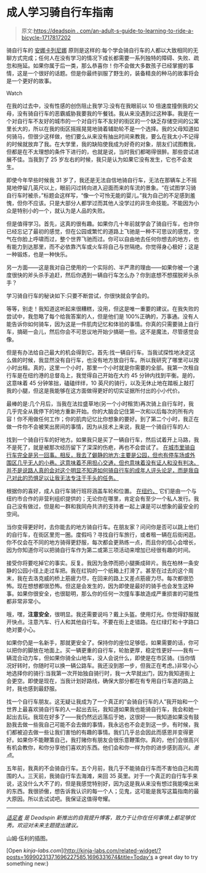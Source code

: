 # 成人学习骑自行车指南

> 原文:[https://deadspin . com/an-adult-s-guide-to-learning-to-ride-a-bicycle-1717817202](https://deadspin.com/an-adult-s-guide-to-learning-to-ride-a-bicycle-1717817202)

骑自行车的 [安娜卡列尼娜](https://en.wikipedia.org/wiki/Anna_Karenina_principle) 原则是这样的:每个学会骑自行车的人都以大致相同的无聊方式完成；任何人在没有学习的情况下成长都需要一系列独特的障碍、失败、疏忽和拖延。如果你属于后一类，那么恭喜你！你不会做大多数孩子已经掌握的事情，这是一个很好的话题。但是你最终驯服了野生的，装备精良的种马的故事将会是一个更好的故事。

Watch

在我的过去中，没有性感的创伤阻止我学习:没有在我眼前以 10 倍速度撞倒我的父母，没有骑自行车的恶霸威胁我要我的午餐钱。我从来没遇到过这种事。我是在一个对自行车不友好的城市的一个对自行车不友好的街区的一个缺乏存储空间的公寓里长大的，所以在我的街区摇摇晃晃地骑着辅助轮不是一个选择。我的父母知道如何骑马，但很少这样做，他们要么从来没有抽出时间来教我，要么在我太小不记得的时候就放弃了我。在大学里，我的缺陷使我成为好奇的对象，朋友们试图教我，但都是在不太理想的条件下进行的，也就是说，当时我们都喝得很醉。那些尝试进展不佳。当我到了 25 岁左右的时候，我只是认为如果它没有发生，它也不会发生。

即使今年早些时候我 31 岁了，我还是无法自信地骑自行车，无法在那辆车上不摇晃地停留几英尺以上，眼前闪过转向进入迎面而来的车流的景象。“在试图学习骑自行车时被杀，”标题会这样写，“像一个可怜无能的婴儿。”我为自己的不足感到羞愧，但你不应该。只是大部分人都学过而其他人没学过的非生命技能。不能因为小众是特别小的一个，就认为是人品的失败。

但是值得学习。首先，这真的很有趣。如果你几十年前就学会了骑自行车，也许你已经忘记了最初的感觉，但在公园或繁忙的道路上飞驰是一种不可思议的感觉，空气在你脸上呼啸而过，整个世界飞驰而过。你可以自由地去任何你想去的地方，也有能力到达那里，而不必依靠汽车或火车将自己与世隔绝。你觉得身心极好；这是一种锻炼，也是一种快乐。

另一方面——这是我对自己使用的一个实际的、半严肃的理由——如果你被一个速度很快的斧头杀手追赶，然后你遇到一辆自行车怎么办？你到底想不想摆脱斧头杀手？

学习骑自行车的秘诀如下:只要不断尝试，你很快就会学会的。

等等，别走！我知道这听起来很糟糕，没用，但这是唯一重要的建议。在我失败的尝试中，我忽略了每个给我答案的人，但是他们是 100%正确的，万事通。没有人能告诉你如何骑车，因为这是一件肌肉记忆和体验的事情。你真的只需要骑上自行车，搞砸一会儿，然后你会不可思议地开始少搞砸一些。这不是魔法，尽管感觉会像。

但是有办法给自己最大的机会得到它。首先:找一辆自行车。当我试探性地决定这么做的时候，我显然没有自行车，也没有地方放自行车。所以我研究了哪里可以按小时出租。真的，这里一个小时，那里一个小时就是你需要的全部。我第一次租自行车是在纽约港的总督岛上，我觉得自己开始在大约 45 分钟内找到平衡。是的，这意味着 45 分钟笨拙，磕磕绊绊，10 英尺的骑行，以及无休止地在踏板上敲打我的小腿，但这是我能够在这方面做得更好的切实证据所付出的小小代价。

最棒的是:几个月后，当我在法拉盛草地(另一个小时租赁)再次骑上自行车时，我几乎完全从我停下的地方重新开始。你的大脑会记住第一次和以后每次的所有内容！你不用做任何工作；你的肌肉记忆比你想象的要好。到了第二个小时，我正在做一件你不会被笑出房间的事情，因为从技术上来说，我是一个骑自行车的人:

找到一个骑自行车的好地方。如果我只是买了一辆自行车，然后试着开上马路，我不是死了，就是被那次经历留下了深深的伤疤，再也不会尝试了。 [在城市里骑自行车完全是另一回事。相反，我去了僻静的地方:主要是公园，但也有停车场或外围区几乎无人的小巷。这意味着不用担心交通，但也意味着没有证人和没有判决。并不是说路人真的会对这个明显不知道如何骑自行车的成年人评头论足，而是我自己对此的恐惧足以让我无法专注于手头的任务。](http://adequateman.deadspin.com/how-to-ride-a-bike-in-the-city-1679326481#_ga=1.64382252.2040494579.1436207758)

根据你的喜好，成人自行车骑行班将涵盖车轮和位置。 [在纽约，](http://www.bike.nyc/education/classes/learn-to-ride-adults/) 它们是由一个与纽约市合作的非营利组织提供的；无论你在哪里，肯定会有至少一个私人发行。我自己没有做过，但是和一群和我同舟共济的支持者一起上课是可以想象的最安全的空间。

当你变得更好时，去你能去的地方骑自行车。在朋友家？问问你是否可以跳上他们的自行车，在街区里兜一圈。度假吗？寻找自行车旅行，或者租一辆在后街闲逛。你不仅会在不同的地方骑得更舒服，每次都会更熟练一点，而且你的信心会增长，因为你知道你可以把骑自行车作为第二或第三项活动来增加已经很有趣的时间。

接受你将要吃掉它的事实。反复。我因为急停而把小腿撕成碎片。我在柏林一条安静的公园小径上走过车把。我在红钩的一个纸箱上打滑了。甚至在过去的这个周末，我在去洛克威的桥上筋疲力尽，在回来的路上又差点筋疲力尽。每次都很恐怖。现在想想都很恐怖。但这是会发生的，因为即使是最好的骑手也会发生这种事。如果你很安全，也很聪明，那么你的任何一次撞车事故造成严重损害的可能性都非常非常小。

哦，嘿，**注意安全**，很明显。我还需要说吗？戴上头盔。使用灯光。你觉得舒服就开快点。注意汽车、行人和其他自行车。不要在街上走错路。在红绿灯和十字路口绝对要小心。

如果你仍是一名新手，那就更安全了。保持你的座位足够低，如果需要的话，你可以把你的脚放在地面上。买一辆更重的自行车，轮胎更厚，稳定性更好——我有一辆混合动力车，但如果你骑全山地车，没人会说什么，即使是在市区骑。(当你情况好转时，你随时可以换一辆公路车。我还没到那一步，但我正在考虑。)非常小心地选择你的骑行:当我第一次开始独自骑行时，我一大早就出门，因为我知道街上会更空。即使是现在，当我计划好路线，确保大部分都在有专用自行车道的路上时，我也感到最舒服。

找一个自行车朋友。这无疑让我成为了一个真正的“会骑自行车的人”我开始和一个世界上最喜欢骑自行车的人一起出去玩，我知道如果我也能骑自行车，我会和她一起出去玩。我现在好多了——我仍然远远落后于她，这很好——我知道如果没有鼓励我去做一些我自己可能不会去做的事情，我永远也不会走到这一步。有时候，我们都被迫去做一些让我们害怕的有趣的事情。我们几乎总会因此而感恩并变得更好。如果你不能鞭策自己，我打赌你有朋友会很乐意鞭策你。真的，他们会很高兴有机会教你，和你分享他们喜欢的东西。他们会和你一样为你的进步感到高兴。*差点*。

五年前，我真的不会骑自行车。五个月前，我几乎不能骑自行车而不害怕自己和周围的人。三天前，我骑自行车去海滩，来回 35 英里。对于一个真正的自行车手来说，这没什么大不了的，但是我感觉特别好，因为这是我从来没有想过我能嗅出来的东西。我很骄傲，想告诉我认识的每一个人；见鬼，这可能是我写这篇指南的最大原因。所以去试试吧。我保证这值得夸耀。

* * *

[*适足者*](http://adequateman.deadspin.com/) *是 Deadspin 新推出的自我提升博客，致力于让你在任何事情上都足够优秀。欢迎对未来主题提出建议。*

山姆·伍利的插图。

[Open *kinja-labs.com*](http://kinja-labs.com/related-widget/?posts=1699023137,1696227585,1696331674&title=Today's a great day to try something new:)